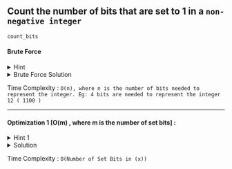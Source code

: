## Count the number of bits that are set to 1 in a `non-negative integer`

`count_bits`
#### Brute Force 

<details>
<summary>Hint</summary>

_See if the rightmost bit is set to 1 in x by doing ( x & 1 ) , count +1 it if it was , then shift the original number one to the right . Do this till the number is non-zero_  

</details>


<details>

<summary> Brute Force Solution </summary>

<details>
<summary>Time Complexity</summary>

 _[ O(n) , where n is the number of bits used to represent the number ]_

</details>

```python
      def count_bits(x: int) -> int:
           count =0
           
           while x:
               count += x&1
               x>> = 1
          
           return count       
```
</details>

Time Complexity : `O(n), where n is the number of bits needed to represent the integer. Eg: 4 bits are needed to represent the integer 12 ( 1100 )`

---

#### Optimization 1 [O(m) , where m is the number of set bits] : 

<details>
<summary> Hint 1 </summary>

 + Do the same by only counting the `set bits

 + x&(x-1) drops the lowest set bit of x

 + Eg: if x= 110 , then x&(X-1) gives 100, i.e the rightmost set-bit is removed

</details>

<details>
<summary> Solution </summary>

```python
  
  def count_bits(x: int) -> int:
       count =0
       
       while x:
           count += 1
           x&=(x-1)
      
       return count
    
```
</details>

Time Complexity : `O(Number of Set Bits in (x)) `